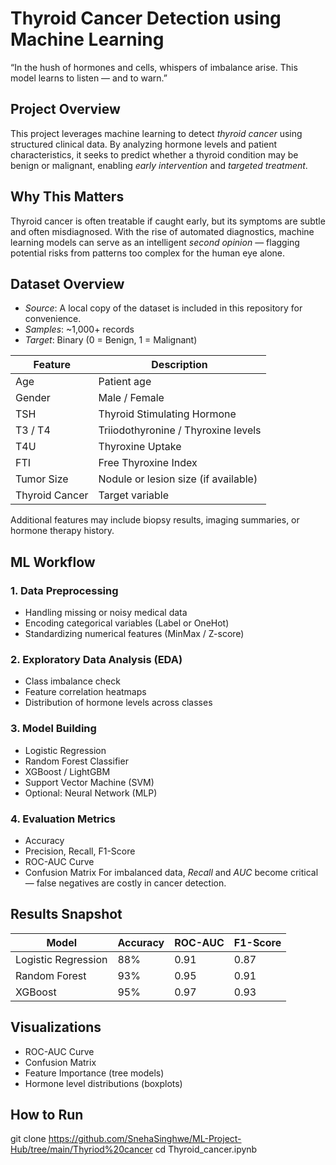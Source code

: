 # Thyroid Cancer Detection using Machine Learning
“In the hush of hormones and cells, whispers of imbalance arise. This model learns to listen — and to warn.”

## Project Overview
This project leverages machine learning to detect *thyroid cancer* using structured clinical data. By analyzing hormone levels and patient characteristics, it seeks to predict whether a thyroid condition may be benign or malignant, enabling *early intervention* and *targeted treatment*.

## Why This Matters
Thyroid cancer is often treatable if caught early, but its symptoms are subtle and often misdiagnosed. With the rise of automated diagnostics, machine learning models can serve as an intelligent *second opinion* — flagging potential risks from patterns too complex for the human eye alone.

## Dataset Overview
- *Source*: A local copy of the dataset is included in this repository for convenience.
- *Samples*: ~1,000+ records
- *Target*: Binary (0 = Benign, 1 = Malignant)

| Feature             | Description                             |
|---------------------|-----------------------------------------|
| Age                | Patient age                             |
| Gender             | Male / Female                           |
| TSH                | Thyroid Stimulating Hormone              |
| T3 / T4            | Triiodothyronine / Thyroxine levels      |
| T4U                | Thyroxine Uptake                         |
| FTI                | Free Thyroxine Index                     |
| Tumor Size         | Nodule or lesion size (if available)     |
| Thyroid Cancer     | Target variable                          |
Additional features may include biopsy results, imaging summaries, or hormone therapy history.

## ML Workflow
### 1. Data Preprocessing
- Handling missing or noisy medical data
- Encoding categorical variables (Label or OneHot)
- Standardizing numerical features (MinMax / Z-score)

### 2. Exploratory Data Analysis (EDA)
- Class imbalance check
- Feature correlation heatmaps
- Distribution of hormone levels across classes

### 3. Model Building
- Logistic Regression
- Random Forest Classifier
- XGBoost / LightGBM
- Support Vector Machine (SVM)
- Optional: Neural Network (MLP)

### 4. Evaluation Metrics
- Accuracy
- Precision, Recall, F1-Score
- ROC-AUC Curve
- Confusion Matrix
For imbalanced data, *Recall* and *AUC* become critical — false negatives are costly in cancer detection.

## Results Snapshot
| Model              | Accuracy | ROC-AUC | F1-Score |
|-------------------|----------|---------|----------|
| Logistic Regression | 88%    | 0.91    | 0.87     |
| Random Forest       | 93%    | 0.95    | 0.91     |
| XGBoost             | 95%    | 0.97    | 0.93     |

## Visualizations
- ROC-AUC Curve
- Confusion Matrix
- Feature Importance (tree models)
- Hormone level distributions (boxplots)

## How to Run
git clone https://github.com/SnehaSinghwe/ML-Project-Hub/tree/main/Thyriod%20cancer
cd Thyroid_cancer.ipynb
